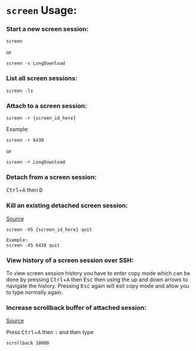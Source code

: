 # `screen` Usage:

### Start a new screen session:
```
screen
```
or
```
screen -s LongDownload
```

### List all screen sessions:
```
screen -ls
```

### Attach to a screen session:
```
screen -r {screen_id_here}
```
Example:
```
screen -r 6438
```
or
```
screen -r LongDownload
```

### Detach from a screen session:
<kbd>Ctrl</kbd>+<kbd>A</kbd> then <kbd>D</kbd>

### Kill an existing detached screen session:
[Source](https://stackoverflow.com/a/1509764)
```
screen -XS {screen_id_here} quit

Example:
screen -XS 6438 quit
```

### View history of a screen session over SSH:
To view screen session history you have to enter copy mode which can be done by pressing <kbd>Ctrl</kbd>+<kbd>A</kbd> then <kbd>Esc</kbd> then using the up and down arrows to navigate the history. Pressing <kbd>Esc</kbd> again will exit copy mode and allow you to type normally again.

### Increase scrollback buffer of attached session:
[Source](https://stackoverflow.com/a/8760452)

Press <kbd>Ctrl</kbd>+<kbd>A</kbd> then <kbd>:</kbd> and then type
```
scrollback 10000
```
